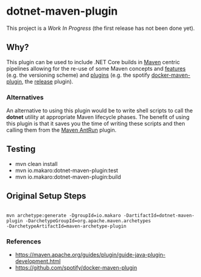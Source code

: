 # dotnet-maven-plugin

This project is a *Work In Progress* (the first release has not been done yet).

## Why?

This plugin can be used to include .NET Core builds in [Maven](https://maven.apache.org/what-is-maven.html) centric pipelines allowing for the re-use of some Maven concepts and [features](https://maven.apache.org/maven-features.html) (e.g. the versioning scheme) and [plugins](https://maven.apache.org/plugins/index.html) (e.g. the spotify [docker-maven-plugin](https://github.com/spotify/docker-maven-plugin), the [release](http://maven.apache.org/maven-release/maven-release-plugin/) plugin).

### Alternatives

An alternative to using this plugin would be to write shell scripts to call the **dotnet** utility at appropriate Maven lifecycle phases. The benefit of using this plugin is that it saves you the time of writing these scripts and then calling them from the [Maven AntRun](http://maven.apache.org/plugins/maven-antrun-plugin/) plugin.

## Testing

* mvn clean install
* mvn io.makaro:dotnet-maven-plugin:test
* mvn io.makaro:dotnet-maven-plugin:build

## Original Setup Steps

<code>
mvn archetype:generate -DgroupId=io.makaro -DartifactId=dotnet-maven-plugin -DarchetypeGroupId=org.apache.maven.archetypes 
-DarchetypeArtifactId=maven-archetype-plugin
</code>

### References

* https://maven.apache.org/guides/plugin/guide-java-plugin-development.html
* https://github.com/spotify/docker-maven-plugin